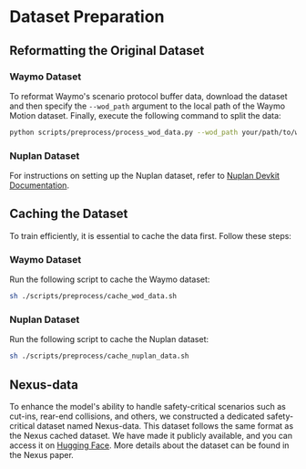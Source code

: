 # Dataset Preparation

## Reformatting the Original Dataset

### Waymo Dataset
To reformat Waymo's scenario protocol buffer data, download the dataset and then specify the `--wod_path` argument to the local path of the Waymo Motion dataset. Finally, execute the following command to split the data:

```bash
python scripts/preprocess/process_wod_data.py --wod_path your/path/to/waymo/motion/dataset
```

### Nuplan Dataset
For instructions on setting up the Nuplan dataset, refer to [Nuplan Devkit Documentation](https://nuplan-devkit.readthedocs.io/en/latest/dataset_setup.html).

## Caching the Dataset
To train efficiently, it is essential to cache the data first. Follow these steps:

### Waymo Dataset
Run the following script to cache the Waymo dataset:

```bash
sh ./scripts/preprocess/cache_wod_data.sh
```

### Nuplan Dataset
Run the following script to cache the Nuplan dataset:

```bash
sh ./scripts/preprocess/cache_nuplan_data.sh
```

## Nexus-data
To enhance the model's ability to handle safety-critical scenarios such as cut-ins, rear-end collisions, and others, we constructed a dedicated safety-critical dataset named Nexus-data. This dataset follows the same format as the Nexus cached dataset. We have made it publicly available, and you can access it on [Hugging Face](https://huggingface.co/datasets/OpenDriveLab-org/Nexus-data/tree/main). More details about the dataset can be found in the Nexus paper.